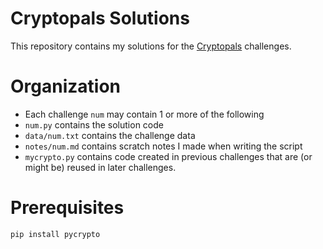 # Cryptopals Solutions
This repository contains my solutions for the [Cryptopals](https://cryptopals.com/) challenges.

# Organization
- Each challenge `num` may contain 1 or more of the following
- `num.py` contains the solution code
- `data/num.txt` contains the challenge data
- `notes/num.md` contains scratch notes I made when writing the script
- `mycrypto.py` contains code created in previous challenges that are (or might be) reused in later challenges.

# Prerequisites
```sh
pip install pycrypto
```
